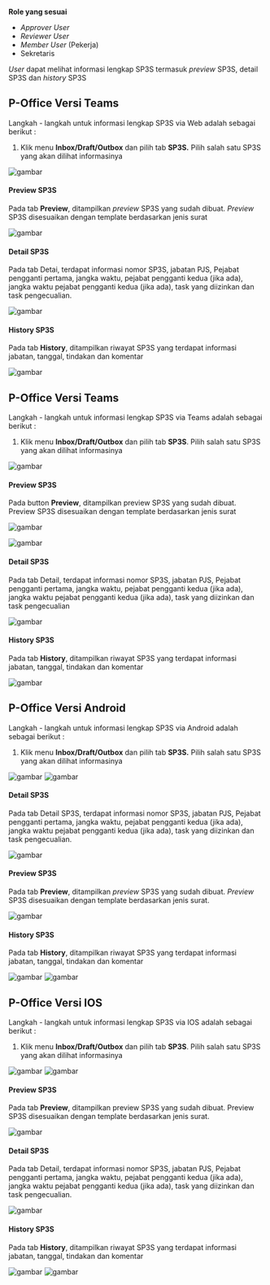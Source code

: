 **Role yang sesuai**

- *Approver User*
- *Reviewer User*
- *Member User* (Pekerja)
- Sekretaris

*User* dapat melihat informasi lengkap SP3S termasuk *preview* SP3S, detail SP3S dan *history* SP3S

## **P-Office Versi Teams**

Langkah - langkah untuk informasi lengkap SP3S via Web adalah sebagai berikut :

1. Klik menu **Inbox/Draft/Outbox** dan pilih tab **SP3S.** Pilih salah satu SP3S yang akan dilihat informasinya

![gambar](SP3S/SP3S_Web/SP26.png)

#### **Preview SP3S**

Pada tab **Preview**, ditampilkan *preview* SP3S yang sudah dibuat. *Preview* SP3S disesuaikan dengan template berdasarkan jenis surat

![gambar](SP3S/SP3S_Web/SP27.png)

#### **Detail SP3S**

Pada tab Detai, terdapat informasi nomor SP3S, jabatan PJS, Pejabat pengganti pertama, jangka waktu, pejabat pengganti kedua (jika ada), jangka waktu pejabat pengganti kedua (jika ada), task yang diizinkan dan task pengecualian.

![gambar](SP3S/SP3S_Web/SP28.png)

#### **History SP3S**

Pada tab **History**, ditampilkan riwayat SP3S yang terdapat informasi jabatan, tanggal, tindakan dan komentar

![gambar](SP3S/SP3S_Web/SP29.png)

## **P-Office Versi Teams**

Langkah - langkah untuk informasi lengkap SP3S via Teams adalah sebagai berikut :

1. Klik menu **Inbox/Draft/Outbox** dan pilih tab **SP3S**. Pilih salah satu SP3S yang akan dilihat informasinya

![gambar](SP3S/SP3S_Teams/SP3S26.png)

#### **Preview SP3S**

Pada button **Preview**, ditampilkan preview SP3S yang sudah dibuat. Preview SP3S disesuaikan dengan template berdasarkan jenis surat

![gambar](SP3S/SP3S_Teams/SP3S27.png)

![gambar](SP3S/SP3S_Teams/SP3S28.png)

#### **Detail SP3S**

Pada tab Detail, terdapat informasi nomor SP3S, jabatan PJS, Pejabat pengganti pertama, jangka waktu, pejabat pengganti kedua (jika ada), jangka waktu pejabat pengganti kedua (jika ada), task yang diizinkan dan task pengecualian

![gambar](SP3S/SP3S_Teams/SP3S29.png)

#### **History SP3S**

Pada tab **History**, ditampilkan riwayat SP3S yang terdapat informasi jabatan, tanggal, tindakan dan komentar

![gambar](SP3S/SP3S_Teams/SP3S30.png)

## **P-Office Versi Android**

Langkah - langkah untuk informasi lengkap SP3S via Android adalah sebagai berikut :

1. Klik menu **Inbox/Draft/Outbox** dan pilih tab **SP3S.** Pilih salah satu SP3S yang akan dilihat informasinya

![gambar](SP3S/SP3S_Android/InfoSP3S/A01.jpg) ![gambar](SP3S/SP3S_Android/InfoSP3S/A02.jpg)

#### **Detail SP3S**

Pada tab Detail SP3S, terdapat informasi nomor SP3S, jabatan PJS, Pejabat pengganti pertama, jangka waktu, pejabat pengganti kedua (jika ada), jangka waktu pejabat pengganti kedua (jika ada), task yang diizinkan dan task pengecualian.

![gambar](SP3S/SP3S_Android/InfoSP3S/D01.jpg)

#### **Preview SP3S**

Pada tab **Preview**, ditampilkan _preview_ SP3S yang sudah dibuat. _Preview_ SP3S disesuaikan dengan template berdasarkan jenis surat.

![gambar](SP3S/SP3S_Android/InfoSP3S/P01.jpg) 

#### **History SP3S**

Pada tab **History**, ditampilkan riwayat SP3S yang terdapat informasi jabatan, tanggal, tindakan dan komentar

![gambar](SP3S/SP3S_Android/InfoSP3S/H01.jpg) ![gambar](SP3S/SP3S_Android/InfoSP3S/H02.jpg)

## **P-Office Versi IOS**

Langkah - langkah untuk informasi lengkap SP3S via IOS adalah sebagai berikut :

1.	Klik menu **Inbox/Draft/Outbox** dan pilih tab **SP3S**. Pilih salah satu SP3S yang akan dilihat informasinya

![gambar](SP3S/SP3S_IOS/SP3S-16.1.png) ![gambar](SP3S/SP3S_IOS/SP3S-16.2.png)

#### **Preview SP3S**

Pada tab **Preview**, ditampilkan preview SP3S yang sudah dibuat. Preview SP3S disesuaikan dengan template berdasarkan jenis surat.

![gambar](SP3S/SP3S_IOS/SP3S-17.png)

#### **Detail SP3S**

Pada tab Detail, terdapat informasi nomor SP3S, jabatan PJS, Pejabat pengganti pertama, jangka waktu, pejabat pengganti kedua (jika ada), jangka waktu pejabat pengganti kedua (jika ada), task yang diizinkan dan task pengecualian.

![gambar](SP3S/SP3S_IOS/SP3S-18.png)

#### **History SP3S**

Pada tab **History**, ditampilkan riwayat SP3S yang terdapat informasi jabatan, tanggal, tindakan dan komentar

![gambar](SP3S/SP3S_IOS/SP3S-19.1.png) ![gambar](SP3S/SP3S_IOS/SP3S-19.2.png)